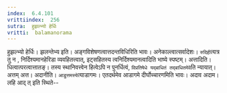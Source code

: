 ```yaml
---
index:  6.4.101
vrittiindex:  256
sutra:  हुझल्भ्यो हेर्धिः
vritti:  balamanorama 
---
```


हुझल्भ्यो हेर्धिः। झलन्तेभ्य इति। अङ्गविशेषणत्वात्तदन्तविधिरिति भावः। अनेकाल्त्वात्सर्वादेशः। `रुदिही`त्यत्र तु न , निर्दिश्यमानहेरिडा व्यवहितत्त्वात्, इट्सहितस्य त्वनिर्दिश्यमानत्वादिति भाष्ये स्पष्टम्। अत्तादिति। धित्वात्परत्वात्तातङ्। तस्य स्थानिवत्त्वेन हित्वेऽपि न पुनर्धित्वं, `विप्रतिषेधे यद्बाधितं तद्बाधितमेवे`ति न्यायात्। अत्तम् अत्त। अदानीति। `आडुत्तमस्ये`त्याडागमः। एतदर्थमेव आडागमे दीर्घोच्चारणमिति भावः। अदाव अदाम। लहि आद् त् इति स्थिते--

